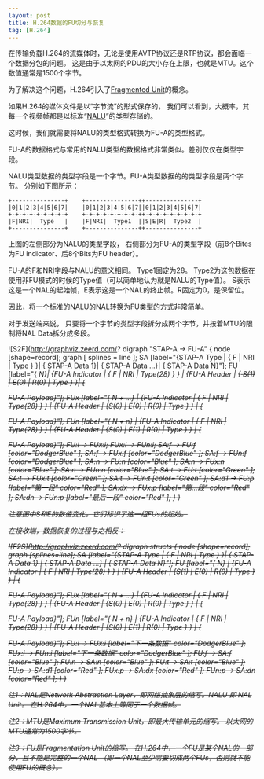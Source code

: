 ```yaml
---
layout: post
title: H.264数据的FU切分与恢复
tag: [H.264]
---
```


在传输负载H.264的流媒体时，无论是使用AVTP协议还是RTP协议，都会面临一个数据分包的问题。
这是由于以太网的PDU的大小存在上限，也就是MTU。这个数值通常是1500个字节。

为了解决这个问题，H.264引入了[Fragmented Unit](https://datatracker.ietf.org/doc/html/rfc6184#section-5.8)的概念。

<!--break-->

如果H.264的媒体文件是以“字节流”的形式保存的，
我们可以看到，大概率，其每一个视频帧都是以标准“[NALU](https://datatracker.ietf.org/doc/html/rfc6184#section-5.6)”的类型存储的。

这时候，我们就需要将NALU的类型格式转换为FU-A的类型格式。

FU-A的数据格式与常用的NALU类型的数据格式非常类似。差别仅仅在类型字段。

NALU类型数据的类型字段是一个字节。FU-A类型数据的的类型字段是两个字节。
分别如下图所示：

```
+---------------+    +---------------++---------------+
|0|1|2|3|4|5|6|7|    |0|1|2|3|4|5|6|7||0|1|2|3|4|5|6|7|
+-+-+-+-+-+-+-+-+    +-+-+-+-+-+-+-+-++-+-+-+-+-+-+-+-+
|F|NRI|  Type   |    |F|NRI|  Type1  ||S|E|R|  Type2  |
+---------------+    +---------------++---------------+
```

上图的左侧部分为NALU的类型字段，
右侧部分为FU-A的类型字段（前8个Bites为FU indicator、后8个Bits为FU header）。

FU-A的F和NRI字段与NALU的意义相同。
Type1固定为28。
Type2为这包数据在使用非FU模式的时候的Type值（可以简单地认为就是NALU的Type值）。
S表示这是一个NAL的起始帧，E表示这是一个NAL的终止帧。R固定为0，是保留位。

因此，将一个标准的NALU的NAL转换为FU类型的方式非常简单。

对于发送端来说，
只要将一个字节的类型字段拆分成两个字节，并按着MTU的限制将NAL Data拆分成多段。

![S2F](http://graphviz.zeerd.com/?
digraph "STAP-A -> FU-A" {
    node [shape=record];
    graph [ splines = line ];
    SA  [label="{STAP-A Type | {<f> F |<n> NRI |<t> Type } }| {<d1> STAP-A Data 1}| {<dx> STAP-A Data ...}| {<dn> STAP-A Data N}"];
    FU  [label="{<i> N}| {FU-A Indicator | {<f> F |<n> NRI | Type(28) } } | {FU-A Header | {<s> S(1) | E(0) | R(0) | <t> Type } }| {<p> FU-A Payload}"];
    FUx [label="{<i> N + ...} | {FU-A Indicator | {<f> F |<n> NRI | Type(28) } } | {FU-A Header | {S(0) | E(0) | R(0) | <t> Type } } | {<p> FU-A Payload}"];
    FUn [label="{<i> N + n} | {FU-A Indicator | {<f> F |<n> NRI | Type(28) } } | {FU-A Header | {S(0) |<e> E(1) | R(0) | <t> Type } } | {<p> FU-A Payload}"];
    FU:i -> FUx:i;
    FUx:i -> FUn:i;
    SA:f -> FU:f [color="DodgerBlue" ];
    SA:f -> FUx:f [color="DodgerBlue" ];
    SA:f -> FUn:f [color="DodgerBlue" ];
    SA:n -> FU:n [color="Blue" ];
    SA:n -> FUx:n [color="Blue" ];
    SA:n -> FUn:n [color="Blue" ];
    SA:t -> FU:t [color="Green" ];
    SA:t -> FUx:t [color="Green" ];
    SA:t -> FUn:t [color="Green" ];
    SA:d1 -> FU:p [label="第一段" color="Red" ];
    SA:dx -> FUx:p [label="第...段" color="Red" ];
    SA:dn -> FUn:p [label="最后一段" color="Red" ];
}
)

注意图中S和E的数值变化。它们标识了这一组FUs的起始。

在接收端，数据恢复的过程与之相反：

![F2S](http://graphviz.zeerd.com/?
digraph structs {
    node [shape=record];
    graph [splines=line];
    SA  [label="{STAP-A Type | {<f> F |<n> NRI |<t> Type } }| {<d1> STAP-A Data 1} | {<dx> STAP-A Data ...} | {<dn> STAP-A Data N}"];
    FU  [label="{<i> N} | {FU-A Indicator | {<f> F |<n> NRI | Type(28) } } | {FU-A Header | {S(1) | E(0) | R(0) | <t> Type } } | {<p> FU-A Payload}"];
    FUx [label="{<i> N + ...} | {FU-A Indicator | {<f> F |<n> NRI | Type(28) } } | {FU-A Header | {S(0) | E(0) | R(0) | <t> Type } } | {<p> FU-A Payload}"];
    FUn [label="{<i> N + n} | {FU-A Indicator | {<f> F |<n> NRI | Type(28) } } | {FU-A Header | {S(0) | E(1) | R(0) | <t> Type } } | {<p> FU-A Payload}"];
    FU:i -> FUx:i [label="下一条数据" color="DodgerBlue" ];
    FUx:i -> FUn:i [label="下一条数据" color="DodgerBlue" ];
    FU:f -> SA:f [color="Blue" ];
    FU:n -> SA:n [color="Blue" ];
    FU:t -> SA:t [color="Blue" ];
    FU:p -> SA:d1 [color="Red" ];
    FUx:p -> SA:dx [color="Red" ];
    FUn:p -> SA:dn [color="Red" ];
}
)

注1：NAL是Network Abstraction Layer，即网络抽象层的缩写。NALU 即 NAL Unit。
在H.264中，一个NAL基本上等同于一个数据帧。

注2：MTU是Maximum Transmission Unit，即最大传输单元的缩写。
以太网的MTU通常为1500字节。

注3：FU是Fragmentation Unit的缩写。
在H.264中，一个FU是某个NAL的一部分，且不能是完整的一个NAL
（即一个NAL至少需要切成两个FUs，否则就不能使用FU的概念）。
